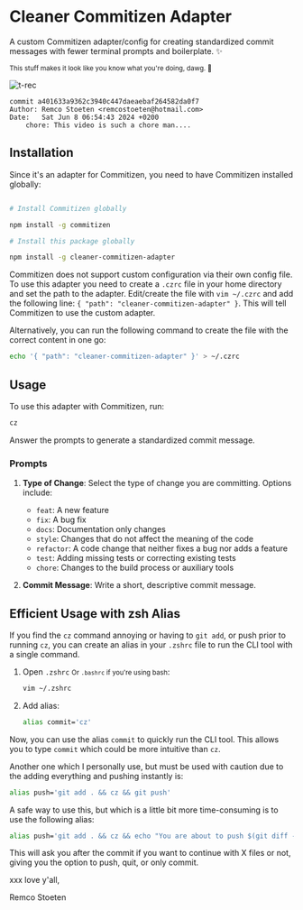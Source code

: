 # Cleaner Commitizen Adapter

A custom Commitizen adapter/config for creating standardized commit messages with fewer terminal prompts and boilerplate. ✨

<small>This stuff makes it look like you know what you're doing, dawg. 👀</small>

![t-rec](https://github.com/remcostoeten/custom-commitizen-adapter/assets/57683378/7fdbcd55-20b8-43b3-b995-41c70545d934)

```shell
commit a401633a9362c3940c447daeaebaf264582da0f7
Author: Remco Stoeten <remcostoeten@hotmail.com>
Date:   Sat Jun 8 06:54:43 2024 +0200
    chore: This video is such a chore man....
```



## Installation

Since it's an adapter for Commitizen, you need to have Commitizen installed globally:

```bash

# Install Commitizen globally

npm install -g commitizen

# Install this package globally

npm install -g cleaner-commitizen-adapter
```

Commitizen does not support custom configuration via their own config file. To use this adapter you need to create a `.czrc` file in your home directory and set the path to the adapter. Edit/create the file with `vim ~/.czrc` and add the following line: `{ "path": "cleaner-commitizen-adapter" }`. This will tell Commitizen to use the custom adapter.

Alternatively, you can run the following command to create the file with the correct content in one go:

```bash
echo '{ "path": "cleaner-commitizen-adapter" }' > ~/.czrc
```

## Usage

To use this adapter with Commitizen, run:

```bash
cz
```

Answer the prompts to generate a standardized commit message.

### Prompts

1. **Type of Change**: Select the type of change you are committing. Options include:

   - `feat`: A new feature
   - `fix`: A bug fix
   - `docs`: Documentation only changes
   - `style`: Changes that do not affect the meaning of the code
   - `refactor`: A code change that neither fixes a bug nor adds a feature
   - `test`: Adding missing tests or correcting existing tests
   - `chore`: Changes to the build process or auxiliary tools

2. **Commit Message**: Write a short, descriptive commit message.

## Efficient Usage with zsh Alias

If you find the `cz` command annoying or having to `git add`, or push prior to running `cz`, you can create an alias in your `.zshrc` file to run the CLI tool with a single command.

1. Open `.zshrc` <small>Or `.bashrc` if you're using bash</small>:

   ```bash
   vim ~/.zshrc
   ```

2. Add alias:

   ```bash
   alias commit='cz'
   ```

Now, you can use the alias `commit` to quickly run the CLI tool. This allows you to type `commit` which could be more intuitive than `cz`.

Another one which I personally use, but must be used with caution due to the adding everything and pushing instantly is:

```bash
alias push='git add . && cz && git push'
```

A safe way to use this, but which is a little bit more time-consuming is to use the following alias:

```bash
alias push='git add . && cz && echo "You are about to push $(git diff --cached --numstat | wc -l) files." && echo "Are you sure you want to push these changes? (y/n/c) [Yes/No - commit only/No - abort all]" && read ans && if [[$ans = "y"]]; then git push; elif [[$ans = "n"]]; then echo "Changes committed, but not pushed."; else echo "Operation aborted."; git reset HEAD~; fi'
```

This will ask you after the commit if you want to continue with X files or not, giving you the option to push, quit, or only commit.

xxx love y'all,

Remco Stoeten
